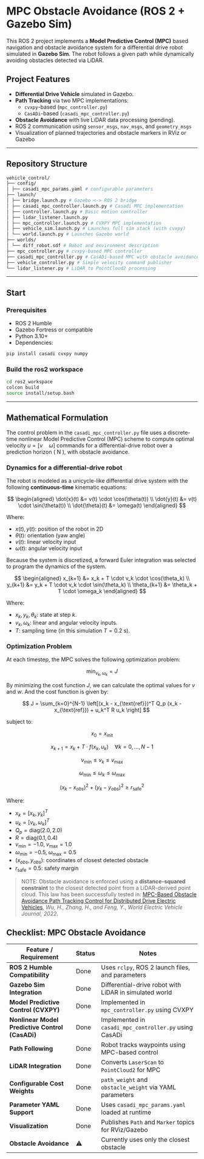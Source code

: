 # MPC Obstacle Avoidance (ROS 2 + Gazebo Sim)

This ROS 2 project implements a **Model Predictive Control (MPC)** based navigation and obstacle avoidance system for a differential drive robot simulated in **Gazebo Sim**. The robot follows a given path while dynamically avoiding obstacles detected via LiDAR.

## Project Features

- **Differential Drive Vehicle** simulated in Gazebo.
- **Path Tracking** via two MPC implementations:
  - `cvxpy`-based (`mpc_controller.py`)
  - `CasADi`-based (`casadi_mpc_controller.py`)
- **Obstacle Avoidance** with live LiDAR data processing (pending).
- ROS 2 communication using `sensor_msgs`, `nav_msgs`, and `geometry_msgs`
- Visualization of planned trajectories and obstacle markers in RViz or Gazebo

---

## Repository Structure

```bash
vehicle_control/
├── config/
│ ├── casadi_mpc_params.yaml # configurable parameters
├── launch/
│ ├── bridge.launch.py # Gazebo <-> ROS 2 bridge
│ ├── casadi_mpc_controller.launch.py # Casadi MPC implementation
│ ├── controller.launch.py # Basic motion controller
│ ├── lidar_listener.launch.py
│ ├── mpc_controller.launch.py # CVXPY MPC implementation
│ ├── vehicle_sim.launch.py # Launches full sim stack (with cvxpy)
│ └── world.launch.py # Launches Gazebo world
├── worlds/
│ └── diff_robot.sdf # Robot and environment description
├── mpc_controller.py # cvxpy-based MPC controller
├── casadi_mpc_controller.py # CasADi-based MPC with obstacle avoidance
├── vehicle_controller.py # Simple velocity command publisher
└── lidar_listener.py # LiDAR to PointCloud2 processing
```

---

## Start

### Prerequisites

- ROS 2 Humble
- Gazebo Fortress or compatible
- Python 3.10+
- Dependencies:

```bash
pip install casadi cvxpy numpy
```

### Build the ros2 workspace

```bash
cd ros2_workspace
colcon build
source install/setup.bash
```

---

## Mathematical Formulation

The control problem in the `casadi_mpc_controller.py` file uses a discrete-time nonlinear Model Predictive Control (MPC) scheme to compute optimal velocity $u = [v \quad \omega]$ commands for a differential-drive robot over a prediction horizon \( N \), with obstacle avoidance.

### Dynamics for a differential-drive robot

The robot is modeled as a unicycle-like differential drive system with the following **continuous-time** kinematic equations:

$$
\begin{aligned}
\dot{x}(t) &= v(t) \cdot \cos(\theta(t)) \\
\dot{y}(t) &= v(t) \cdot \sin(\theta(t)) \\
\dot{\theta}(t) &= \omega(t)
\end{aligned}
$$

Where:

- $x(t), y(t)$: position of the robot in 2D
- $\theta(t)$: orientation (yaw angle)
- $v(t)$: linear velocity input
- $\omega(t)$: angular velocity input

Because the system is discretized, a forward Euler integration was selected to program the dynamics of the system.

$$
\begin{aligned}
x_{k+1} &= x_k + T \cdot v_k \cdot \cos(\theta_k) \\
y_{k+1} &= y_k + T \cdot v_k \cdot \sin(\theta_k) \\
\theta_{k+1} &= \theta_k + T \cdot \omega_k
\end{aligned}
$$

Where:

- $x_k, y_k, \theta_k$: state at step $k$.
- $v_k, \omega_k$: linear and angular velocity inputs.
- $T$: sampling time (in this simulation $T = 0.2$ s).

### Optimization Problem

At each timestep, the MPC solves the following optimization problem:

$$
\min_{v_k, \omega_k} = J
$$

By minimizing the cost function $J$, we can calculate the optimal values for $v$ and $w$. And the cost function is given by:

$$
J = \sum_{k=0}^{N-1} \left[(x_k - x_{\text{ref}})^T Q_p (x_k - x_{\text{ref}}) + u_k^T R u_k \right]
$$

subject to:

$$
x_0 = x_{\text{init}}
$$

$$
x_{k+1} = x_k + T \cdot f(x_k, u_k) \quad \forall k = 0,\dots,N-1
$$

$$
v_{\min} \leq v_k \leq v_{\max}
$$

$$
\omega_{\min} \leq \omega_k \leq \omega_{\max}
$$

$$
(x_k - x_{obs})^2 + (y_k - y_{obs})^2\geq r_{\text{safe}}^2
$$

Where:

- $x_k = [x_k, y_k]^T$
- $u_k = [v_k, \omega_k]^T$
- $Q_p = \text{diag}(2.0, 2.0)$
- $R = \text{diag}(0.1, 0.4)$
- $v_{\min} = -1.0,\; v_{\max} = 1.0$
- $\omega_{\min} = -0.5,\; \omega_{\max} = 0.5$
- $(x_{obs}, y_{obs})$: coordinates of closest detected obstacle
- $r_{\text{safe}} = 0.5$: safety margin

> NOTE: Obstacle avoidance is enforced using a **distance-squared constraint** to the closest detected point from a LiDAR-derived point cloud. This law has been successfully tested in:
[MPC-Based Obstacle Avoidance Path Tracking Control for Distributed Drive Electric Vehicles](https://doi.org/10.3390/wevj13120221), *Wu, H., Zhang, H., and Feng, Y.*, *World Electric Vehicle Journal, 2022*.

## Checklist: MPC Obstacle Avoidance

| Feature / Requirement                          | Status | Notes                                                      |
|------------------------------------------------|--------|------------------------------------------------------------|
| **ROS 2 Humble Compatibility**                 | Done   | Uses `rclpy`, ROS 2 launch files, and parameters           |
| **Gazebo Sim Integration**                     | Done   | Differential-drive robot with LiDAR in simulated world     |
| **Model Predictive Control (CVXPY)**           | Done   | Implemented in `mpc_controller.py` using CVXPY             |
| **Nonlinear Model Predictive Control (CasADi)**| Done   | Implemented in `casadi_mpc_controller.py` using CasADi     |
| **Path Following**                             | Done   | Robot tracks waypoints using MPC-based control             |
| **LiDAR Integration**                          | Done   | Converts `LaserScan` to `PointCloud2` for MPC              |
| **Configurable Cost Weights**                  | Done   | `path_weight` and `obstacle_weight` via YAML parameters    |
| **Parameter YAML Support**                     | Done   | Uses `casadi_mpc_params.yaml` loaded at runtime            |
| **Visualization**                              | Done   | Publishes `Path` and `Marker` topics for RViz/Gazebo       |
| **Obstacle Avoidance**                         | ⚠️     | Currently uses only the closest obstacle                   |
